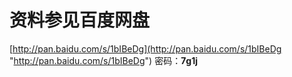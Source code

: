 
# 资料参见百度网盘
[http://pan.baidu.com/s/1bIBeDg](http://pan.baidu.com/s/1bIBeDg "http://pan.baidu.com/s/1bIBeDg")  密码：**7g1j**

